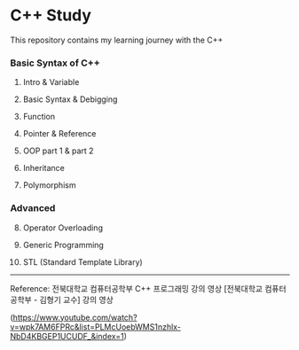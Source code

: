 # C++ Study


This repository contains my learning journey with the C++


### Basic Syntax of C++


1. Intro & Variable

2. Basic Syntax & Debigging

3. Function

4. Pointer & Reference

5. OOP part 1 & part 2

6. Inheritance

7. Polymorphism



### Advanced



8. Operator Overloading

9. Generic Programming

10. STL (Standard Template Library)

---
Reference: 전북대학교 컴퓨터공학부 C++ 프로그래밍 강의 영상 [전북대학교 컴퓨터공학부 - 김형기 교수] 강의 영상

(https://www.youtube.com/watch?v=wpk7AM6FPRc&list=PLMcUoebWMS1nzhlx-NbD4KBGEP1UCUDF_&index=1)



